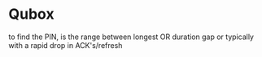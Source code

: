 # Qubox

to find the PIN, is the range between longest OR duration gap or typically with a rapid drop in ACK's/refresh
